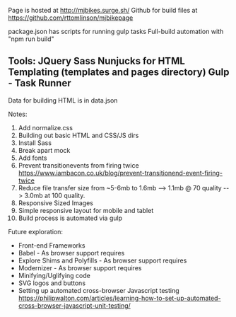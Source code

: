 Page is hosted at http://mjbikes.surge.sh/
Github for build files at https://github.com/rttomlinson/mjbikepage

package.json has scripts for running gulp tasks
Full-build automation with "npm run build"




Tools:
JQuery
Sass
Nunjucks for HTML Templating (templates and pages directory)
Gulp - Task Runner
-----------------------------
Data for building HTML is in data.json

Notes:
1. Add normalize.css
2. Building out basic HTML and CSS/JS dirs
3. Install Sass
4. Break apart mock
6. Add fonts
7. Prevent transitionevents from firing twice https://www.iambacon.co.uk/blog/prevent-transitionend-event-firing-twice
8. Reduce file transfer size from ~5-6mb to 1.6mb --> 1.1mb @ 70 quality --> 3.0mb at 100 quality.
9. Responsive Sized Images
10. Simple responsive layout for mobile and tablet
11. Build process is automated via gulp


Future exploration:

* Front-end Frameworks
* Babel - As browser support requires
* Explore Shims and Polyfills - As browser support requires
* Modernizer - As browser support requires
* Minifying/Uglifying code
* SVG logos and buttons
* Setting up automated cross-browser Javascript testing https://philipwalton.com/articles/learning-how-to-set-up-automated-cross-browser-javascript-unit-testing/